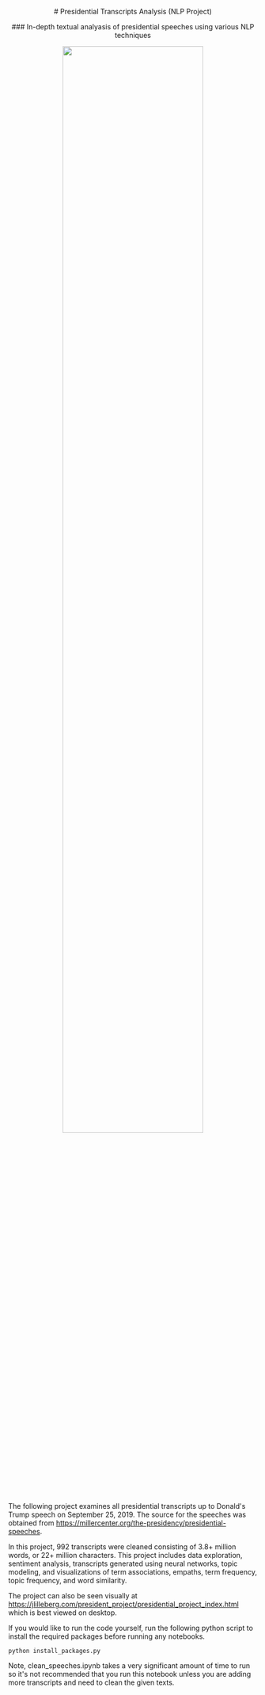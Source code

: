 <p align="center">
  # Presidential Transcripts Analysis (NLP Project)
</p>

<p align="center">
### In-depth textual analyasis of presidential speeches using various NLP techniques
</p>

<p align="center">
<image src="https://upload.wikimedia.org/wikipedia/commons/thumb/5/5a/190201-franklin-d-roosevelt-state-of-the-union-ew-536p_9b565230653f1e93942ec31b86f8e6a9.fit-2000w.jpg/1200px-190201-franklin-d-roosevelt-state-of-the-union-ew-536p_9b565230653f1e93942ec31b86f8e6a9.fit-2000w.jpg" width="75%">
  </p>

The following project examines all presidential transcripts up to Donald's Trump speech on September 25, 2019. The source for the speeches was obtained from https://millercenter.org/the-presidency/presidential-speeches. 

In this project, 992 transcripts were cleaned consisting of 3.8+ million words, or 22+ million characters. This project includes data exploration, sentiment analysis, transcripts generated using neural networks, topic modeling, and visualizations of term associations, empaths, term frequency, topic frequency, and word similarity.

The project can also be seen visually at https://jlilleberg.com/president_project/presidential_project_index.html which is best viewed on desktop.

If you would like to run the code yourself, run the following python script to install the required packages before running any notebooks.

```
python install_packages.py
```

Note, clean_speeches.ipynb takes a very significant amount of time to run so it's not recommended that you run this notebook unless you are adding more transcripts and need to clean the given texts.
